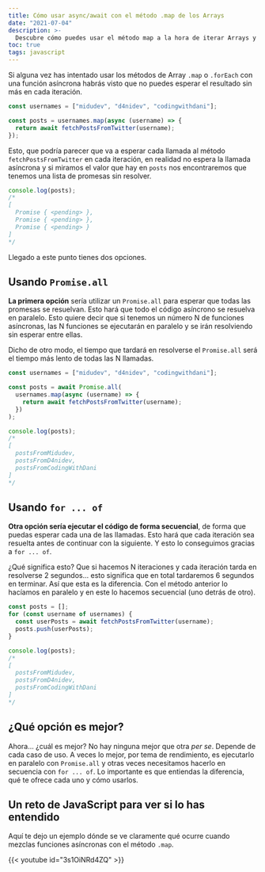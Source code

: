 ```yaml
---
title: Cómo usar async/await con el método .map de los Arrays
date: "2021-07-04"
description: >-
  Descubre cómo puedes usar el método map a la hora de iterar Arrays y funciones asíncronas fácilmente
toc: true
tags: javascript
---
```


Si alguna vez has intentado usar los métodos de Array `.map` o `.forEach` con una función asíncrona habrás visto que no puedes esperar el resultado sin más en cada iteración.

```javascript
const usernames = ["midudev", "d4nidev", "codingwithdani"];

const posts = usernames.map(async (username) => {
  return await fetchPostsFromTwitter(username);
});
```

Esto, que podría parecer que va a esperar cada llamada al método `fetchPostsFromTwitter` en cada iteración, en realidad no espera la llamada asíncrona y si miramos el valor que hay en `posts` nos encontraremos que tenemos una lista de promesas sin resolver.

```javascript
console.log(posts);
/*
[
  Promise { <pending> },
  Promise { <pending> },
  Promise { <pending> }
]
*/
```

Llegado a este punto tienes dos opciones.

## Usando `Promise.all`

**La primera opción** sería utilizar un `Promise.all` para esperar que todas las promesas se resuelvan. Esto hará que todo el código asíncrono se resuelva en paralelo. Esto quiere decir que si tenemos un número N de funciones asíncronas, las N funciones se ejecutarán en paralelo y se irán resolviendo sin esperar entre ellas.

Dicho de otro modo, el tiempo que tardará en resolverse el `Promise.all` será el tiempo más lento de todas las N llamadas.

```javascript
const usernames = ["midudev", "d4nidev", "codingwithdani"];

const posts = await Promise.all(
  usernames.map(async (username) => {
    return await fetchPostsFromTwitter(username);
  })
);

console.log(posts);
/*
[ 
  postsFromMidudev,
  postsFromD4nidev,
  postsFromCodingWithDani
]
*/
```

## Usando `for ... of`

**Otra opción sería ejecutar el código de forma secuencial**, de forma que puedas esperar cada una de las llamadas. Esto hará que cada iteración sea resuelta antes de continuar con la siguiente. Y esto lo conseguimos gracias a `for ... of`.

¿Qué significa esto? Que si hacemos N iteraciones y cada iteración tarda en resolverse 2 segundos... esto significa que en total tardaremos 6 segundos en terminar. Así que esta es la diferencia. Con el método anterior lo hacíamos en paralelo y en este lo hacemos secuencial (uno detrás de otro).

```javascript
const posts = [];
for (const username of usernames) {
  const userPosts = await fetchPostsFromTwitter(username);
  posts.push(userPosts);
}

console.log(posts);
/*
[ 
  postsFromMidudev,
  postsFromD4nidev,
  postsFromCodingWithDani
]
*/
```

## ¿Qué opción es mejor?

Ahora... ¿cuál es mejor? No hay ninguna mejor que otra _per se_. Depende de cada caso de uso. A veces lo mejor, por tema de rendimiento, es ejecutarlo en paralelo con `Promise.all` y otras veces necesitamos hacerlo en secuencia con `for ... of`. Lo importante es que entiendas la diferencia, qué te ofrece cada uno y cómo usarlos.

## Un reto de JavaScript para ver si lo has entendido

Aquí te dejo un ejemplo dónde se ve claramente qué ocurre cuando mezclas funciones asíncronas con el método `.map`.

{{< youtube id="3s1OiNRd4ZQ" >}}
